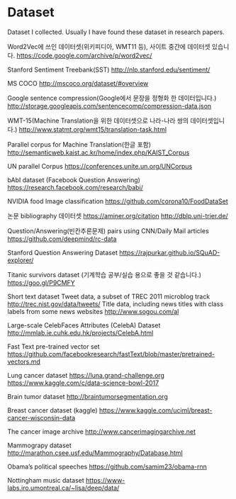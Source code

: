 # Dataset
Dataset I collected. Usually I have found these dataset in research papers.



Word2Vec에 쓰인 데이터셋(위키피디아, WMT11 등), 사이트 중간에 데이터셋 있습니다.
https://code.google.com/archive/p/word2vec/

Stanford Sentiment Treebank(SST)
http://nlp.stanford.edu/sentiment/

MS COCO
http://mscoco.org/dataset/#overview

Google sentence compression(Google에서 문장을 정형화 한 데이터입니다.)
http://storage.googleapis.com/sentencecomp/compression-data.json 

WMT-15(Machine Translation을 위한 데이터셋으로 나라-나라 쌍의 데이터셋입니다.)
http://www.statmt.org/wmt15/translation-task.html

Parallel corpus for Machine Translation(한글 포함)
http://semanticweb.kaist.ac.kr/home/index.php/KAIST_Corpus

UN parallel Corpus
https://conferences.unite.un.org/UNCorpus

bAbI dataset (Facebook Question Answering)
https://research.facebook.com/research/babi/

NVIDIA food Image classification
https://github.com/corona10/FoodDataSet

논문 bibliography 데이터셋
https://aminer.org/citation
http://dblp.uni-trier.de/

Question/Answering(빈칸추론문제) pairs using CNN/Daily Mail articles
https://github.com/deepmind/rc-data

Stanford Question Answering Dataset
https://rajpurkar.github.io/SQuAD-explorer/

Titanic survivors dataset (기계학습 공부/실습 용으로 좋을 것 같습니다.)
https://goo.gl/P9CMFY 

Short text dataset
Tweet data, a subset of TREC 2011 microblog track
http://trec.nist.gov/data/tweets/
Title data, including news titles with class labels from some news websites
http://www.sogou.com/al

Large-scale CelebFaces Attributes (CelebA) Dataset
http://mmlab.ie.cuhk.edu.hk/projects/CelebA.html 

Fast Text pre-trained vector set
https://github.com/facebookresearch/fastText/blob/master/pretrained-vectors.md

Lung cancer dataset
https://luna.grand-challenge.org
https://www.kaggle.com/c/data-science-bowl-2017

Brain tumor dataset
http://braintumorsegmentation.org

Breast cancer dataset (kaggle)
https://www.kaggle.com/uciml/breast-cancer-wisconsin-data

The cancer image archive
http://www.cancerimagingarchive.net

Mammograpy dataset
http://marathon.csee.usf.edu/Mammography/Database.html 

Obama’s political speeches
https://github.com/samim23/obama-rnn 

Nottingham music dataset
https://www-labs.iro.umontreal.ca/~lisa/deep/data/